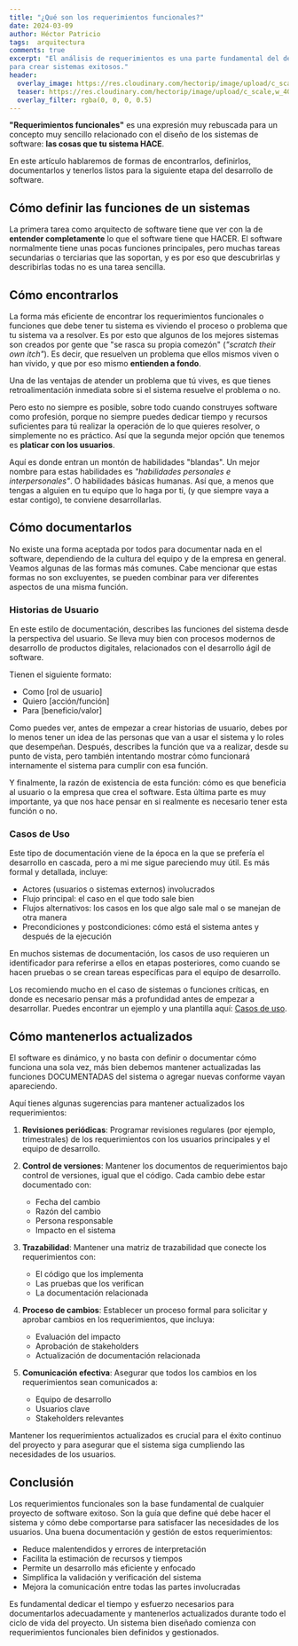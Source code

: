 ```yaml
---
title: "¿Qué son los requerimientos funcionales?"
date: 2024-03-09
author: Héctor Patricio
tags:  arquitectura 
comments: true
excerpt: "El análisis de requerimientos es una parte fundamental del desarrollo de software y es importantísima
para crear sistemas exitosos."
header:
  overlay_image: https://res.cloudinary.com/hectorip/image/upload/c_scale,w_1400/v1731216878/isabelle-mannino-USOSteP8hOw-unsplash_cbxmst.jpg
  teaser: https://res.cloudinary.com/hectorip/image/upload/c_scale,w_400/v1731216878/isabelle-mannino-USOSteP8hOw-unsplash_cbxmst.jpg
  overlay_filter: rgba(0, 0, 0, 0.5)
---
```


**"Requerimientos funcionales"** es una expresión muy rebuscada para un concepto
muy sencillo relacionado con el diseño de los sistemas de software: **las
cosas que tu sistema HACE**.

En este artículo hablaremos de formas de encontrarlos, definirlos, documentarlos
y tenerlos listos para la siguiente etapa del desarrollo de software.

## Cómo definir las funciones de un sistemas

La primera tarea como arquitecto de software tiene que ver con la de
**entender completamente** lo que el software tiene que HACER. El software
normalmente tiene unas pocas funciones principales, pero muchas tareas
secundarias o terciarias que las soportan, y es por eso que descubrirlas
y describirlas todas no es una tarea sencilla.

## Cómo encontrarlos

La forma más eficiente de encontrar los requerimientos funcionales o funciones
que debe tener tu sistema es viviendo el proceso o problema que tu sistema va a
resolver. Es por esto que algunos de los mejores sistemas son creados por gente
que "se rasca su propia comezón" (_"scratch their own itch"_). Es decir, que
resuelven un problema que ellos mismos viven o han vivido, y que por eso
mismo **entienden a fondo**.

Una de las ventajas de atender un problema que tú vives, es que tienes
retroalimentación inmediata sobre si el sistema resuelve el problema o no.

Pero esto no siempre es posible, sobre todo cuando construyes software como
profesión, porque no siempre puedes dedicar tiempo y recursos suficientes para
tú realizar la operación de lo que quieres resolver, o simplemente no es práctico.
Así que la segunda mejor opción que tenemos es **platicar con los usuarios**.

Aquí es donde entran un montón de habilidades "blandas". Un mejor nombre para estas
habilidades es _"habilidades personales e interpersonales"_. O habilidades básicas
humanas. Así que, a menos que tengas a alguien en tu equipo que lo haga por ti,
(y que siempre vaya a estar contigo), te conviene desarrollarlas.

## Cómo documentarlos

No existe una forma aceptada por todos para documentar nada en el software,
dependiendo de la cultura del equipo y de la empresa en general. Veamos algunas
de las formas más comunes. Cabe mencionar que estas formas no son excluyentes,
se pueden combinar para ver diferentes aspectos de una misma función.

### Historias de Usuario

En este estilo de documentación, describes las funciones del sistema desde la
perspectiva del usuario. Se lleva muy bien con procesos modernos de desarrollo de
productos digitales, relacionados con el desarrollo ágil de software.

Tienen el siguiente formato:

- Como [rol de usuario]
- Quiero [acción/función]
- Para [beneficio/valor]

Como puedes ver, antes de empezar a crear historias de usuario, debes por lo menos
tener un idea de las personas que van a usar el sistema y lo roles que desempeñan.
Después, describes la función que va a realizar, desde su punto de vista, pero
también intentando mostrar cómo funcionará internamente el sistema para cumplir
con esa función.

Y finalmente, la razón de existencia de esta función: cómo es que beneficia al usuario
o la empresa que crea el software. Esta última parte es muy importante, ya que nos
hace pensar en si realmente es necesario tener esta función o no.

### Casos de Uso

Este tipo de documentación viene de la época en la que se prefería el desarrollo en cascada,
pero a mi me sigue pareciendo muy útil. Es más formal y detallada, incluye:

- Actores (usuarios o sistemas externos) involucrados
- Flujo principal: el caso en el que todo sale bien
- Flujos alternativos: los casos en los que algo sale mal o se manejan de otra manera
- Precondiciones y postcondiciones: cómo está el sistema antes y después de la ejecución

En muchos sistemas de documentación, los casos de uso requieren un identificador para
referirse a ellos en etapas posteriores, como cuando se hacen pruebas o se crean
tareas específicas para el equipo de desarrollo.

Los recomiendo mucho en el caso de sistemas o funciones críticas, en donde es
necesario pensar más a profundidad antes de empezar a desarrollar.
Puedes encontrar un ejemplo y una plantilla aquí:
[Casos de uso](https://lsi2.ugr.es/~mvega/docis/casos%20de%20uso.pdf).

## Cómo mantenerlos actualizados

El software es dinámico, y no basta con definir o documentar cómo funciona una
sola vez, más bien debemos mantener actualizadas las funciones DOCUMENTADAS del
sistema o agregar nuevas conforme vayan apareciendo.

Aquí tienes algunas sugerencias para mantener actualizados los requerimientos:

1. **Revisiones periódicas**: Programar revisiones regulares (por ejemplo, trimestrales) de los requerimientos con los usuarios principales y el equipo de desarrollo.

2. **Control de versiones**: Mantener los documentos de requerimientos bajo control de versiones, igual que el código. Cada cambio debe estar documentado con:
   - Fecha del cambio
   - Razón del cambio
   - Persona responsable
   - Impacto en el sistema

3. **Trazabilidad**: Mantener una matriz de trazabilidad que conecte los requerimientos con:
   - El código que los implementa
   - Las pruebas que los verifican
   - La documentación relacionada

4. **Proceso de cambios**: Establecer un proceso formal para solicitar y aprobar cambios en los requerimientos, que incluya:
   - Evaluación del impacto
   - Aprobación de stakeholders
   - Actualización de documentación relacionada

5. **Comunicación efectiva**: Asegurar que todos los cambios en los requerimientos sean comunicados a:
   - Equipo de desarrollo
   - Usuarios clave
   - Stakeholders relevantes

Mantener los requerimientos actualizados es crucial para el éxito continuo del proyecto y para asegurar que el sistema siga cumpliendo las necesidades de los usuarios.

## Conclusión

Los requerimientos funcionales son la base fundamental de cualquier proyecto de software exitoso. Son la guía que define qué debe hacer el sistema y cómo debe comportarse para satisfacer las necesidades de los usuarios. Una buena documentación y gestión de estos requerimientos:

- Reduce malentendidos y errores de interpretación
- Facilita la estimación de recursos y tiempos
- Permite un desarrollo más eficiente y enfocado
- Simplifica la validación y verificación del sistema
- Mejora la comunicación entre todas las partes involucradas

Es fundamental dedicar el tiempo y esfuerzo necesarios para documentarlos adecuadamente y mantenerlos actualizados durante todo el ciclo de vida del proyecto. Un sistema bien diseñado comienza con requerimientos funcionales bien definidos y gestionados.


